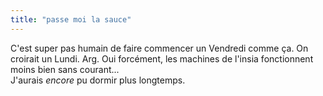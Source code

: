 ```yaml
---
title: "passe moi la sauce"
---
```


C'est super pas humain de faire commencer un Vendredi comme ça. On croirait un
Lundi. Arg. Oui forcément, les machines de l'insia fonctionnent moins bien
sans courant...  
J'aurais _encore_ pu dormir plus longtemps.

